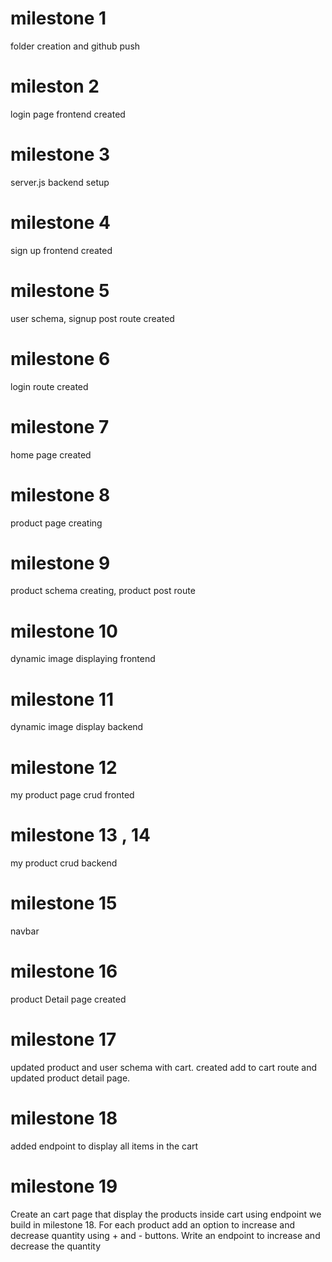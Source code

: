 # milestone 1
folder creation and github push

# mileston 2
login page frontend created

# milestone 3
server.js backend setup

# milestone 4
 sign up frontend created

# milestone 5
  user schema, signup post route created

# milestone 6
 login route created

# milestone 7
 home page created

# milestone 8
product page creating

# milestone 9
product schema creating, product post route

# milestone 10
dynamic image displaying frontend

# milestone 11
dynamic image display backend

# milestone 12
my product page crud fronted

# milestone 13 , 14
my product crud backend

# milestone 15
navbar

# milestone 16
product Detail page created

# milestone 17
updated product and user schema with cart. created add to cart route and updated product detail page.
# milestone 18
added endpoint to display all items in the cart
# milestone 19
Create an cart page that display the products inside cart using endpoint we build in milestone 18.
For each product add an option to increase and decrease quantity using + and - buttons.
Write an endpoint to increase and decrease the quantity